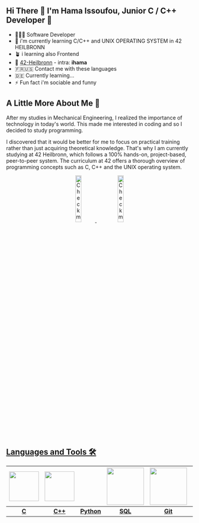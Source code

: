 ## Hi There 👋 I'm Hama Issoufou, Junior C / C++ Developer 🚀

- 👩🏻‍💻&nbsp;Software Developer
- 🌱 i'm currently learning C/C++ and UNIX OPERATING SYSTEM in 42 HEILBRONN
- 🪴 i learning also Frontend  
- 🐣&nbsp;<a target="_blank" href="https://www.42heilbronn.de/en/">42-Heilbronn</a> - intra: <b>ihama</b>
- 🇫🇷🇺🇸 Contact me with these languages
- 🇩🇪 Currently learning...
- ⚡️ Fun fact i'm sociable and funny

## A Little More About Me 💬

After my studies in Mechanical Engineering, I realized the importance of technology in today's world. This made me interested in coding and so I decided to study programming. 

I discovered that it would be better for me to focus on practical training rather than just acquiring theoretical knowledge. That's why I am currently studying at 42 Heilbronn, which follows a 100% hands-on, project-based, peer-to-peer system. The curriculum at 42 offers a thorough overview of programming concepts such as C, C++ and the UNIX operating system.

<p align="center">
  <a href="https://leetcode.com/Madou9/" target="_blank">
    <img width="18%" alt="Check my Leetcode" src="https://user-images.githubusercontent.com/118751159/216605771-e367d820-53bf-44dd-960d-474430cadcca.png"/>
  </a>
 &nbsp;&nbsp;&nbsp;&nbsp;
  <a href="https://www.linkedin.com/in/issoufou-hindjekoye-hama/" target="_blank">
      <img width="18%" alt="Check my Linkedin" src="https://user-images.githubusercontent.com/118751159/216603615-c221cd5b-b707-4c5c-9cff-1dc2430a60d2.png"/>
 
</p>

## Languages and Tools 🛠️<br />
|<img style="width: 80px" src="https://upload.wikimedia.org/wikipedia/commons/thumb/1/18/C_Programming_Language.svg/1200px-C_Programming_Language.svg.png"> |<img style="width: 80px" src="https://user-images.githubusercontent.com/81783752/216672005-ea991e98-9dd0-41ea-8e3d-bea87752775a.png"> || <img style="width: 100px" src="https://media1.giphy.com/media/EK5nB6wQKKN86j7GWx/giphy.gif?cid=790b76113fd65a9386daf6b2bd86487884627fdfdf1a597a&rid=giphy.gif&ct=s">| <img style="width: 100px" src="https://media.giphy.com/media/kH1DBkPNyZPOk0BxrM/giphy.gif"> |<img style="width: 90px" src="https://upload.wikimedia.org/wikipedia/commons/thumb/4/4b/Bash_Logo_Colored.svg/1200px-Bash_Logo_Colored.svg.png"> |
|:-:|:-:|:-:|:-:|:-:|:-:|
|<b>C</b>|<b>C++</b>|<b>Python</b>|<b>SQL</b>|<b>Git</b>|<b>Bash</b>|
